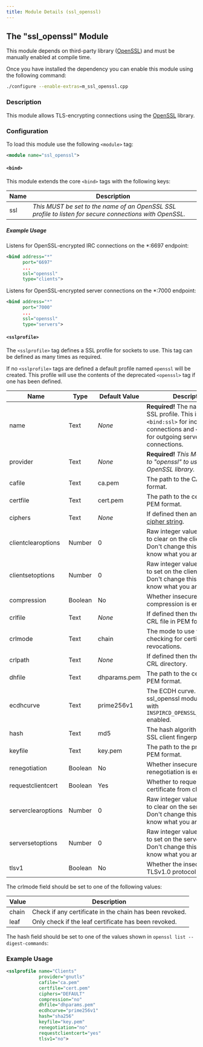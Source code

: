 ```yaml
---
title: Module Details (ssl_openssl)
---
```


## The "ssl_openssl" Module

<div class="alert alert-info" role="alert" markdown="1">

This module depends on third-party library ([OpenSSL](https://www.openssl.org)) and must be manually enabled at compile time.

Once you have installed the dependency you can enable this module using the following command:

```sh
./configure --enable-extras=m_ssl_openssl.cpp
```

</div>

### Description

This module allows TLS-encrypting connections using the [OpenSSL](https://www.openssl.org) library.

### Configuration

To load this module use the following `<module>` tag:

```xml
<module name="ssl_openssl">
```

#### `<bind>`

This module extends the core `<bind>` tags with the following keys:

Name | Description
---- | -----------
ssl  | *This MUST be set to the name of an OpenSSL SSL profile to listen for secure connections with OpenSSL.*

##### Example Usage

Listens for OpenSSL-encrypted IRC connections on the *:6697 endpoint:

```xml
<bind address="*"
      port="6697"
      ...
      ssl="openssl"
      type="clients">
```

Listens for OpenSSL-encrypted server connections on the *:7000 endpoint:

```xml
<bind address="*"
      port="7000"
      ...
      ssl="openssl"
      type="servers">
```

#### `<sslprofile>`

The `<sslprofile>` tag defines a SSL profile for sockets to use. This tag can be defined as many times as required.

If no `<sslprofile>` tags are defined a default profile named `openssl` will be created. This profile will use the contents of the deprecated `<openssl>` tag if one has been defined.

Name               | Type    | Default Value | Description
------------------ | ------- | ------------- | -----------
name               | Text    | *None*        | **Required!** The name of this SSL profile. This is used in `<bind:ssl>` for incoming connections and `<link:ssl>` for outgoing server connections.
provider           | Text    | *None*        | **Required!** *This MUST be set to "openssl" to use the OpenSSL library.*
cafile             | Text    | ca.pem        | The path to the CA in PEM format.
certfile           | Text    | cert.pem      | The path to the certificate in PEM format.
ciphers            | Text    | *None*        | If defined then an [OpenSSL cipher string](https://www.openssl.org/docs/manmaster/man1/ciphers.html).
clientclearoptions | Number  | 0             | Raw integer value of options to clear on the client context. Don't change this unless you know what you are doing.
clientsetoptions   | Number  | 0             | Raw integer value of options to set on the client context. Don't change this unless you know what you are doing.
compression        | Boolean | No            | Whether insecure SSL compression is enabled.
crlfile            | Text    | *None*        | If defined then the path to the CRL file in PEM format.
crlmode            | Text    | chain         | The mode to use when checking for certificate revocations.
crlpath            | Text    | *None*        | If defined then the path to the CRL directory.
dhfile             | Text    | dhparams.pem  | The path to the certificate in PEM format.
ecdhcurve          | Text    | prime256v1    | The ECDH curve. Requires the ssl_openssl module to be built with `INSPIRCD_OPENSSL_ENABLE_ECDH` enabled.
hash               | Text    | md5           | The hash algorithm used for SSL client fingerprints.
keyfile            | Text    | key.pem       | The path to the private key in PEM format.
renegotiation      | Boolean | No            | Whether insecure SSL renegotiation is enabled.
requestclientcert  | Boolean | Yes           | Whether to request a SSL certificate from clients.
serverclearoptions | Number  | 0             | Raw integer value of options to clear on the server context.  Don't change this unless you know what you are doing.
serversetoptions   | Number  | 0             | Raw integer value of options to set on the server context.  Don't change this unless you know what you are doing.
tlsv1              | Boolean | No            | Whether the insecure TLSv1.0 protocol is enabled.

The crlmode field should be set to one of the following values:

Value | Description
----- | -----------
chain | Check if any certificate in the chain has been revoked.
leaf  | Only check if the leaf certificate has been revoked.

The hash field should be set to one of the values shown in `openssl list --digest-commands`:

### Example Usage

```xml
<sslprofile name="Clients"
            provider="gnutls"
            cafile="ca.pem"
            certfile="cert.pem"
            ciphers="DEFAULT"
            compression="no"
            dhfile="dhparams.pem"
            ecdhcurve="prime256v1"
            hash="sha256"
            keyfile="key.pem"
            renegotiation="no"
            requestclientcert="yes"
            tlsv1="no">
```
